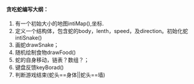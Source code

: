 #### 贪吃蛇编写大纲：

1. 有一个初始大小的地图intiMap(),坐标.
2. 定义一个结构体，包含蛇的body，lenth，speed，及direction。初始化蛇intiSnake()
3. 画蛇drawSnake；
4. 随机绘制食物drawFood()
5. 蛇的自身移动，链表？数组？；
6. 键盘反馈keyBorad()
7. 判断游戏结束(蛇头==身体||蛇头==墙)